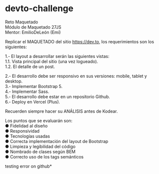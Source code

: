 # devto-challenge

Reto Maquetado  
Módulo de Maquetado 27JS  
Mentor: EmilioDeLeón (Emi)  

Replicar el MAQUETADO del sitio https://dev.to, los requerimientos son los siguientes:  

1.- El layout a desarrollar serán las siguientes vistas:   
  1.1. Vista principal del sitio (una vez logueado).   
  1.2. El detalle de un post.   

2.- El desarrollo debe ser responsivo en sus versiones: mobile, tablet y desktop.   
3.- Implementar Bootstrap 5.   
4.- Implementar Sass.   
5.- El desarrollo debe estar en un repositorio Github.    
6.- Deploy en Vercel (Plus).    

Recuerden siempre hacer su ANÁLISIS antes de Kodear.  

Los puntos que se evaluarán son:  
● Fidelidad al diseño  
● Responsividad  
● Tecnologías usadas  
● Correcta implementación del layout de Bootstrap  
● Limpieza y legibilidad del código  
● Nombrado de clases según BEM  
● Correcto uso de los tags semánticos  


testing error on github* 